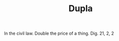 ---
title: Dupla
letter: D
permalink: "/definitions/bld-dupla.html"
body: In the civil law. Double the price of a thing. Dig. 21, 2, 2
published_at: '2018-07-07'
source: Black's Law Dictionary 2nd Ed (1910)
layout: post
---